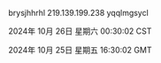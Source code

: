 brysjhhrhl 219.139.199.238 yqqlmgsycl

2024年 10月 26日 星期六 00:30:02 CST

2024年 10月 25日 星期五 16:30:02 GMT
